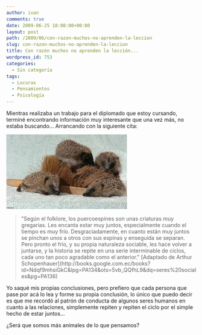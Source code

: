 ```yaml
---
author: ivan
comments: true
date: 2009-06-25 18:08:00+00:00
layout: post
path: /2009/06/con-razon-muchos-no-aprenden-la-leccion
slug: con-razon-muchos-no-aprenden-la-leccion
title: Con razón muchos no aprenden la lección...
wordpress_id: 753
categories:
  - Sin categoría
tags:
  - Locuras
  - Pensamientos
  - Psicología
---
```


Mientras realizaba un trabajo para el diplomado que estoy cursando, terminé encontrando información muy interesante que una vez más, no estaba buscando... Arrancando con la siguiente cita:

[![](./hedgehogSOLENT2708_800x495.jpg)](http://1.bp.blogspot.com/_T2UWuNJg3dQ/SkN5qQHCM8I/AAAAAAAAB_I/Aw7OAeDSS4E/s1600-h/hedgehogSOLENT2708_800x495.jpg)

<blockquote>"Según el folklore, los puercoespines son unas criaturas muy gregarias.  Les encanta estar muy juntos, especialmente cuando el tiempo es muy frío.  Desgraciadamente, en cuanto están muy juntos se pinchan unos a otros con sus espinas y enseguida se separan.  Pero pronto el frío, y su propia naturaleza sociable, les hace volver a juntarse, y la historia se repite en una serie interminable de ciclos, cada uno tan poco agradable como el anterior."  [Adaptado de Arthur Schopenhauer](http://books.google.com.ec/books?id=Ndqf9mhsiGkC&lpg=PA134&ots=5vb_QQfhL9&dq=seres%20sociales&pg=PA136)</blockquote>

Yo saqué mis propias conclusiones, pero prefiero que cada persona que pase por acá lo lea y forme su propia conclusión, lo único que puedo decir es que me recordó al patrón de conducta de algunos seres humanos en cuanto a las relaciones, simplemente repiten y repiten el ciclo por el simple hecho de estar juntos...

¿Será que somos más animales de lo que pensamos?
